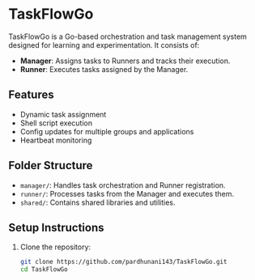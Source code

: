 # TaskFlowGo

TaskFlowGo is a Go-based orchestration and task management system designed for learning and experimentation. It consists of:
- **Manager**: Assigns tasks to Runners and tracks their execution.
- **Runner**: Executes tasks assigned by the Manager.

## Features
- Dynamic task assignment
- Shell script execution
- Config updates for multiple groups and applications
- Heartbeat monitoring

## Folder Structure
- `manager/`: Handles task orchestration and Runner registration.
- `runner/`: Processes tasks from the Manager and executes them.
- `shared/`: Contains shared libraries and utilities.

## Setup Instructions
1. Clone the repository:
   ```bash
   git clone https://github.com/pardhunani143/TaskFlowGo.git
   cd TaskFlowGo
